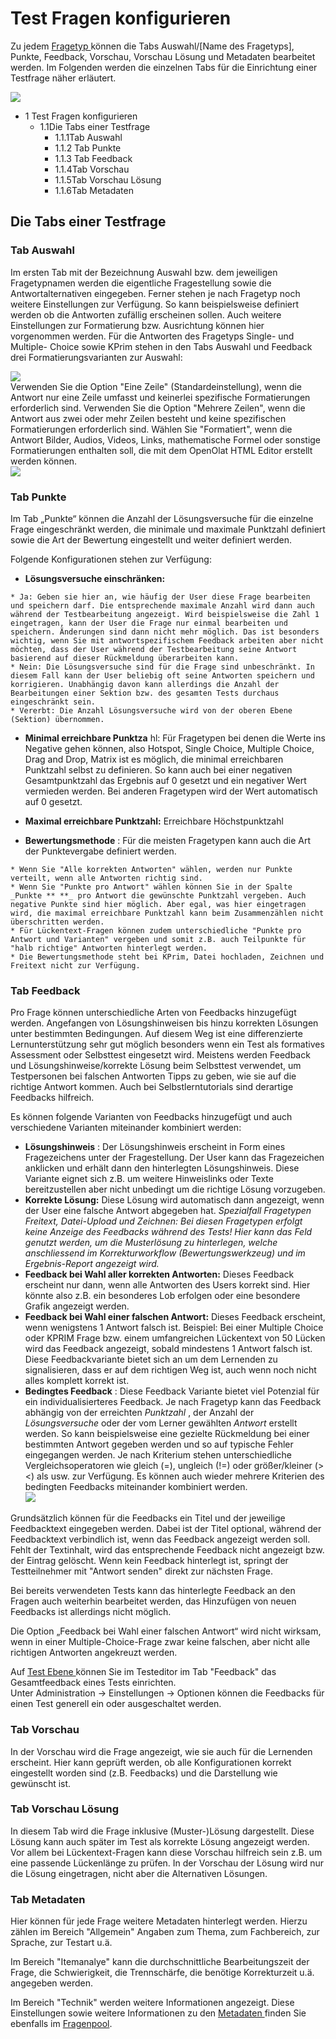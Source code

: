 # Test Fragen konfigurieren

Zu jedem [Fragetyp ](Test_question_types.de.md)können die Tabs Auswahl/[Name des
Fragetyps], Punkte, Feedback, Vorschau, Vorschau Lösung und Metadaten
bearbeitet werden. Im Folgenden werden die einzelnen Tabs für die Einrichtung
einer Testfrage näher erläutert.

![](assets/Test_Tabs.png)

  * 1 Test Fragen konfigurieren 
    * 1.1Die Tabs einer Testfrage
      * 1.1.1Tab Auswahl
      * 1.1.2 Tab Punkte
      * 1.1.3 Tab Feedback
      * 1.1.4Tab Vorschau
      * 1.1.5Tab Vorschau Lösung
      * 1.1.6Tab Metadaten

## Die Tabs einer Testfrage

### Tab Auswahl

Im ersten Tab mit der Bezeichnung Auswahl bzw. dem jeweiligen Fragetypnamen
werden die eigentliche Fragestellung sowie die Antwortalternativen eingegeben.
Ferner stehen je nach Fragetyp noch weitere Einstellungen zur Verfügung. So
kann beispielsweise definiert werden ob die Antworten zufällig erscheinen
sollen. Auch weitere Einstellungen zur Formatierung bzw. Ausrichtung können
hier vorgenommen werden. Für die Antworten des Fragetyps Single- und Multiple-
Choice sowie KPrim stehen in den Tabs Auswahl und Feedback drei
Formatierungsvarianten zur Auswahl:

![](assets/drei_Formatierungen.jpg)  
Verwenden Sie die Option "Eine Zeile" (Standardeinstellung), wenn die Antwort
nur eine Zeile umfasst und keinerlei spezifische Formatierungen erforderlich
sind. Verwenden Sie die Option "Mehrere Zeilen", wenn die Antwort aus zwei
oder mehr Zeilen besteht und keine spezifischen Formatierungen erforderlich
sind. Wählen Sie "Formatiert", wenn die Antwort Bilder, Audios, Videos, Links,
mathematische Formel oder sonstige Formatierungen enthalten soll, die mit dem
OpenOlat HTML Editor erstellt werden können.  
![](assets/formatiert1.jpg)

###  Tab Punkte

Im Tab „Punkte“ können die Anzahl der Lösungsversuche für die einzelne Frage
eingeschränkt werden, die minimale und maximale Punktzahl definiert sowie die
Art der Bewertung eingestellt und weiter definiert werden.

Folgende Konfigurationen stehen zur Verfügung:

  *  **Lösungsversuche einschränken:**

    * Ja: Geben sie hier an, wie häufig der User diese Frage bearbeiten und speichern darf. Die entsprechende maximale Anzahl wird dann auch während der Testbearbeitung angezeigt. Wird beispielsweise die Zahl 1 eingetragen, kann der User die Frage nur einmal bearbeiten und speichern. Änderungen sind dann nicht mehr möglich. Das ist besonders wichtig, wenn Sie mit antwortspezifischem Feedback arbeiten aber nicht möchten, dass der User während der Testbearbeitung seine Antwort basierend auf dieser Rückmeldung überarbeiten kann. 
    * Nein: Die Lösungsversuche sind für die Frage sind unbeschränkt. In diesem Fall kann der User beliebig oft seine Antworten speichern und korrigieren. Unabhängig davon kann allerdings die Anzahl der Bearbeitungen einer Sektion bzw. des gesamten Tests durchaus eingeschränkt sein.
    * Vererbt: Die Anzahl Lösungsversuche wird von der oberen Ebene (Sektion) übernommen.
  *  **Minimal erreichbare Punktza** hl: Für Fragetypen bei denen die Werte ins Negative gehen können, also Hotspot, Single Choice, Multiple Choice, Drag and Drop, Matrix ist es möglich, die minimal erreichbaren Punktzahl selbst zu definieren. So kann auch bei einer negativen Gesamtpunktzahl das Ergebnis auf 0 gesetzt und ein negativer Wert vermieden werden. Bei anderen Fragetypen wird der Wert automatisch auf 0 gesetzt.

  *  **Maximal erreichbare Punktzahl:** Erreichbare Höchstpunktzahl
  *  **Bewertungsmethode** : Für die meisten Fragetypen kann auch die Art der Punktevergabe definiert werden.  

    * Wenn Sie "Alle korrekten Antworten" wählen, werden nur Punkte verteilt, wenn alle Antworten richtig sind.
    * Wenn Sie "Punkte pro Antwort" wählen können Sie in der Spalte  _Punkte ** **_ pro Antwort die gewünschte Punktzahl vergeben. Auch negative Punkte sind hier möglich. Aber egal, was hier eingetragen wird, die maximal erreichbare Punktzahl kann beim Zusammenzählen nicht überschritten werden.
    * Für Lückentext-Fragen können zudem unterschiedliche "Punkte pro Antwort und Varianten" vergeben und somit z.B. auch Teilpunkte für "halb richtige" Antworten hinterlegt werden.
    * Die Bewertungsmethode steht bei KPrim, Datei hochladen, Zeichnen und Freitext nicht zur Verfügung.

###  Tab Feedback

Pro Frage können unterschiedliche Arten von Feedbacks hinzugefügt werden.
Angefangen von Lösungshinweisen bis hinzu korrekten Lösungen unter bestimmten
Bedingungen. Auf diesem Weg ist eine differenzierte Lernunterstützung sehr gut
möglich besonders wenn ein Test als formatives Assessment oder Selbsttest
eingesetzt wird. Meistens werden Feedback und Lösungshinweise/korrekte Lösung
beim Selbsttest verwendet, um Testpersonen bei falschen Antworten Tipps zu
geben, wie sie auf die richtige Antwort kommen. Auch bei Selbstlerntutorials
sind derartige Feedbacks hilfreich.

Es können folgende Varianten von Feedbacks hinzugefügt und auch verschiedene
Varianten miteinander kombiniert werden:

  *  **Lösungshinweis** : Der Lösungshinweis erscheint in Form eines Fragezeichens unter der Fragestellung. Der User kann das Fragezeichen anklicken und erhält dann den hinterlegten Lösungshinweis. Diese Variante eignet sich z.B. um weitere Hinweislinks oder Texte bereitzustellen aber nicht unbedingt um die richtige Lösung vorzugeben. 
  *  **Korrekte Lösung:** Diese Lösung wird automatisch dann angezeigt, wenn der User eine falsche Antwort abgegeben hat. _Spezialfall Fragetypen Freitext, Datei-Upload und Zeichnen: Bei diesen Fragetypen erfolgt keine Anzeige des Feedbacks während des Tests! Hier kann das Feld genutzt werden, um die Musterlösung zu hinterlegen, welche anschliessend im Korrekturworkflow (Bewertungswerkzeug) und im Ergebnis-Report angezeigt wird._
  *  **Feedback bei Wahl aller korrekten Antworten:** Dieses Feedback erscheint nur dann, wenn alle Antworten des Users korrekt sind. Hier könnte also z.B. ein besonderes Lob erfolgen oder eine besondere Grafik angezeigt werden.
  *  **Feedback bei Wahl einer falschen Antwort:**  Dieses Feedback erscheint, wenn wenigstens 1 Antwort falsch ist. Beispiel: Bei einer Multiple Choice oder KPRIM Frage bzw. einem umfangreichen Lückentext von 50 Lücken wird das Feedback angezeigt, sobald mindestens 1 Antwort falsch ist. Diese Feedbackvariante bietet sich an um dem Lernenden zu signalisieren, dass er auf dem richtigen Weg ist, auch wenn noch nicht alles komplett korrekt ist.
  *  **Bedingtes Feedback** : Diese Feedback Variante bietet viel Potenzial für ein individualisierteres Feedback. Je nach Fragetyp kann das Feedback abhängig von der erreichten _Punktzahl_ , der Anzahl der _Lösungsversuche_ oder der vom Lerner gewählten _Antwort_ erstellt werden. So kann beispielsweise eine gezielte Rückmeldung bei einer bestimmten Antwort gegeben werden und so auf typische Fehler eingegangen werden. Je nach Kriterium stehen unterschiedliche Vergleichsoperatoren wie gleich (=), ungleich (!=) oder größer/kleiner (><) als usw. zur Verfügung. Es können auch wieder mehrere Kriterien des bedingten Feedbacks miteinander kombiniert werden.  
![](assets/Bedingte_Feedbacks.jpg)

  

Grundsätzlich können für die Feedbacks ein Titel und der jeweilige
Feedbacktext eingegeben werden. Dabei ist der Titel optional, während der
Feedbacktext verbindlich ist, wenn das Feedback angezeigt werden soll. Fehlt
der Textinhalt, wird das entsprechende Feedback nicht angezeigt bzw. der
Eintrag gelöscht. Wenn kein Feedback hinterlegt ist, springt der
Testteilnehmer mit "Antwort senden" direkt zur nächsten Frage.

Bei bereits verwendeten Tests kann das hinterlegte Feedback an den Fragen auch
weiterhin bearbeitet werden, das Hinzufügen von neuen Feedbacks ist allerdings
nicht möglich.

Die Option „Feedback bei Wahl einer falschen Antwort“ wird nicht wirksam, wenn
in einer Multiple-Choice-Frage zwar keine falschen, aber nicht alle richtigen
Antworten angekreuzt werden.

Auf [Test Ebene ](Configure_tests.de.md)können Sie im Testeditor im Tab
"Feedback" das Gesamtfeedback eines Tests einrichten.  
Unter Administration → Einstellungen → Optionen können die Feedbacks für einen
Test generell ein oder ausgeschaltet werden.

### Tab Vorschau

In der Vorschau wird die Frage angezeigt, wie sie auch für die Lernenden
erscheint. Hier kann geprüft werden, ob alle Konfigurationen korrekt
eingestellt worden sind (z.B. Feedbacks) und die Darstellung wie gewünscht
ist.

### Tab Vorschau Lösung

In diesem Tab wird die Frage inklusive (Muster-)Lösung dargestellt. Diese
Lösung kann auch später im Test als korrekte Lösung angezeigt werden. Vor
allem bei Lückentext-Fragen kann diese Vorschau hilfreich sein z.B. um eine
passende Lückenlänge zu prüfen. In der Vorschau der Lösung wird nur die Lösung
eingetragen, nicht aber die Alternativen Lösungen.

### Tab Metadaten

Hier können für jede Frage weitere Metadaten hinterlegt werden. Hierzu zählen
im Bereich "Allgemein" Angaben zum Thema, zum Fachbereich, zur Sprache, zur
Testart u.ä.

Im Bereich "Itemanalye" kann die durchschnittliche Bearbeitungszeit der Frage,
die Schwierigkeit, die Trennschärfe, die benötige Korrekturzeit u.ä. angegeben
werden.

Im Bereich "Technik" werden weitere Informationen angezeigt. Diese
Einstellungen sowie weitere Informationen zu den [Metadaten
](../question_bank/Item_Detailed_View.de.md)finden Sie ebenfalls im
[Fragenpool](Fragenpool.html).

